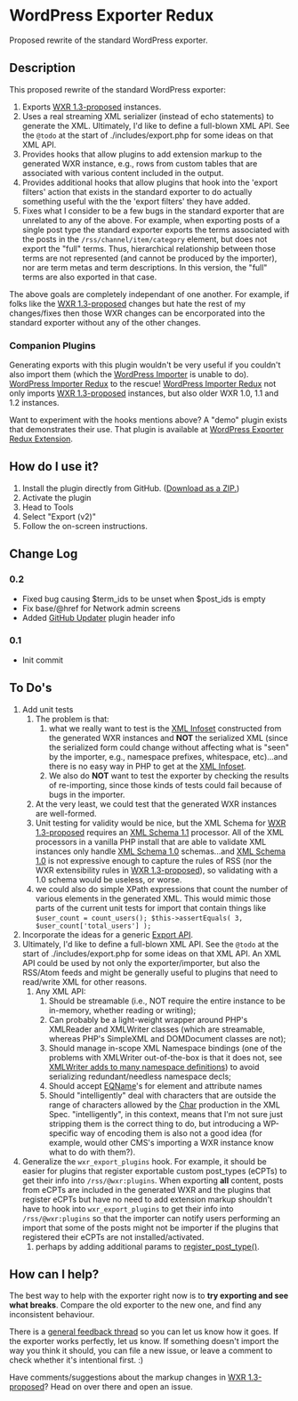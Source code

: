 # WordPress Exporter Redux
Proposed rewrite of the standard WordPress exporter.

## Description

This proposed rewrite of the standard WordPress exporter:

1. Exports [WXR 1.3-proposed][] instances.
1. Uses a real streaming XML serializer (instead of echo statements) to generate the XML.
	Ultimately, I'd like to define a full-blown XML API.  See the `@todo` at the start of
	./includes/export.php for some ideas on that XML API.
1. Provides hooks that allow plugins to add extension markup to the generated WXR
	instance, e.g., rows from custom tables that are associated with various content
	included in the output.  
1. Provides additional hooks that allow plugins that hook into the 'export filters' action
	that exists in the standard exporter to do actually something useful with the
	the 'export filters' they have added.
1. Fixes what I consider to be a few bugs in the standard exporter that are unrelated to
	any of the above.  For example, when exporting posts of a single post type the
	standard exporter exports the terms associated with the posts in the `/rss/channel/item/category`
	element, but does not export the "full" terms.  Thus, hierarchical relationship between
	those terms are not represented (and cannot be produced by the importer), nor are term metas
	and term descriptions.  In this version, the "full" terms are also exported in that case.

The above goals are completely independant of one another.  For example, if folks like the [WXR 1.3-proposed][]
changes but hate the rest of my changes/fixes then those WXR changes can be encorporated
into the standard exporter without any of the other changes.

### Companion Plugins ###

Generating exports with this plugin wouldn't be very useful if you couldn't also import them
(which the [WordPress Importer][] is unable to do).  [WordPress Importer Redux][] to the rescue!
[WordPress Importer Redux][] not only imports [WXR 1.3-proposed] instances, but also
older WXR 1.0, 1.1 and 1.2 instances.

Want to experiment with the hooks mentions above?  A "demo" plugin exists that demonstrates
their use.  That plugin is available at [WordPress Exporter Redux Extension][].

[WordPress Importer]: https://wordpress.org/plugins/wordpress-importer/
[WordPress Importer Redux]: https://github.com/pbiron/WordPress-Importer
[WordPress Exporter Redux Extension]: https://github.com/pbiron/WordPress-Exporter-extension
[WXR 1.3-proposed]: https://github.com/pbiron/wxr/1.3-proposed
[XML Infoset]: http://www.w3.org/TR/xml-infoset/
[XML Schema 1.1]: https://www.w3.org/TR/xmlschema11-1
[XML Schema 1.0]: https://www.w3.org/TR/xmlschema-1
[GitHub Updater]: https://github.com/afragen/github-updater

## How do I use it?

1. Install the plugin directly from GitHub. ([Download as a ZIP.](https://github.com/pbiron/WordPress-Importer/archive/master.zip))
2. Activate the plugin
3. Head to Tools
4. Select "Export (v2)"
5. Follow the on-screen instructions.

## Change Log

### 0.2

* Fixed bug causing $term_ids to be unset when $post_ids is empty
* Fix base/@href for Network admin screens
* Added [GitHub Updater][] plugin header info

### 0.1

* Init commit

## To Do's ##

1. Add unit tests
   1. The problem is that:
      1. what we really want to test is the [XML Infoset][] constructed from
   		the generated WXR instances and **NOT** the serialized XML (since the serialized form
   		could change without affecting what is "seen" by the importer, e.g., namespace prefixes,
   		whitespace, etc)...and there is no easy way in PHP to get at the [XML Infoset][].
   	   1. We also do **NOT** want to test the exporter by checking the results of re-importing,
   	   	since those kinds of tests could fail because of bugs in the importer.
   1. At the very least, we could test that the generated WXR instances are well-formed.
   1. Unit testing for validity would be nice, but the XML Schema for [WXR 1.3-proposed][]
   		requires an [XML Schema 1.1][] processor.  All of the XML processors in a vanilla PHP install
   		that are able to validate XML instances only handle [XML Schema 1.0][] schemas...and
   		[XML Schema 1.0][] is not expressive enough to capture the rules of RSS (nor the
   		WXR extensibility rules in [WXR 1.3-proposed][]), so validating
   		with a 1.0 schema would be useless, or worse.
   1. we could also do simple XPath expressions that count the number of various elements
   	in the generated XML.  This would mimic those parts of the current unit tests for import
   	that contain things like `$user_count = count_users(); $this->assertEquals( 3, $user_count['total_users'] );`
1. Incorporate the ideas for a generic [Export API](https://core.trac.wordpress.org/ticket/22435).
1. Ultimately, I'd like to define a full-blown XML API.  See the `@todo` at the start of
	./includes/export.php for some ideas on that XML API.  An XML API could be used by not
	only the exporter/importer, but also the RSS/Atom feeds and might be generally useful
	to plugins that need to read/write XML for other reasons.
   1. Any XML API:
      1. Should be streamable (i.e., NOT require the entire instance to be in-memory,
      	whether reading or writing);
	  1. Can probably be a light-weight wrapper around PHP's XMLReader and XMLWriter classes
	  	(which are streamable, whereas PHP's SimpleXML and DOMDocument classes are not);
	  1. Should manage in-scope XML Namespace bindings (one of the problems with XMLWriter
	  	out-of-the-box is that it does not, see
	  	[XMLWriter adds to many namespace definitions](https://bugs.php.net/bug.php?id=74491))
	  	to avoid serializing redundant/needless namespace decls;
	  1. Should accept [EQName](https://www.w3.org/TR/xpath-30/#prod-xpath30-EQName)'s
	  	for element and attribute names
	  1. Should "intelligently" deal with characters that are outside the range of
	  	characters allowed by the [Char](https://www.w3.org/TR/xml/#NT-Char) production
	  	in the XML Spec.  "intelligently", in this context,
	  	means that I'm not sure just stripping them is the correct thing to do, but introducing
	  	a WP-specific way of encoding them is also not a good idea (for example, would
	  	other CMS's importing a WXR instance know what to do with them?).
1. Generalize the `wxr_export_plugins` hook.  For example, it should be easier for plugins that
	register exportable custom post_types (eCPTs) to get their info into `/rss/@wxr:plugins`.
	When exporting **all** content, posts from eCPTs are included in the generated WXR and the
	plugins that register eCPTs but have no need to add extension markup shouldn't have to
	hook into `wxr_export_plugins` to get their info into `/rss/@wxr:plugins` so that the
	importer can notify users performing an import that some of the posts might not be
	importer if the plugins that registered their eCPTs are not installed/activated.
   1. perhaps by adding	additional params to
   	[register_post_type()](https://developer.wordpress.org/reference/functions/register_post_type/).

## How can I help?

The best way to help with the exporter right now is to **try exporting and see what breaks**. Compare the old exporter to the new one, and find any inconsistent behaviour.

There is a [general feedback thread](https://github.com/pbiron/WordPress-Exporter/issues/1) so you can let us know how it goes. If the exporter works perfectly, let us know. If something doesn't import the way you think it should, you can file a new issue, or leave a comment to check whether it's intentional first. :)

Have comments/suggestions about the markup changes in [WXR 1.3-proposed]?  Head on over there and open an issue.
